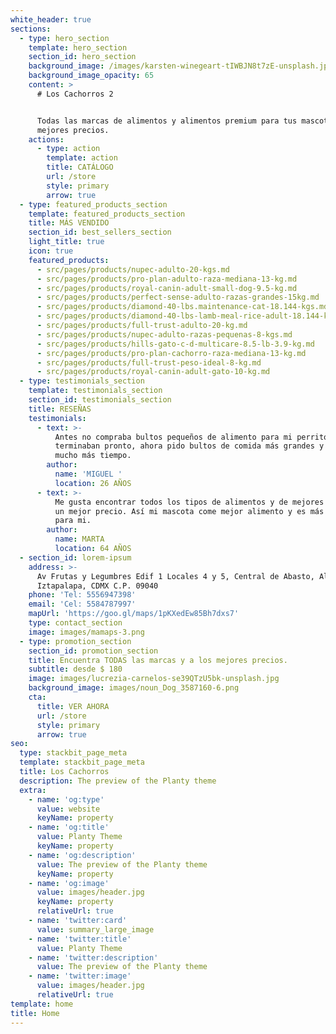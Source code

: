 ```yaml
---
white_header: true
sections:
  - type: hero_section
    template: hero_section
    section_id: hero_section
    background_image: /images/karsten-winegeart-tIWBJN8t7zE-unsplash.jpg
    background_image_opacity: 65
    content: >
      # Los Cachorros 2


      Todas las marcas de alimentos y alimentos premium para tus mascotas a los
      mejores precios.
    actions:
      - type: action
        template: action
        title: CATÁLOGO
        url: /store
        style: primary
        arrow: true
  - type: featured_products_section
    template: featured_products_section
    title: MÁS VENDIDO
    section_id: best_sellers_section
    light_title: true
    icon: true
    featured_products:
      - src/pages/products/nupec-adulto-20-kgs.md
      - src/pages/products/pro-plan-adulto-raza-mediana-13-kg.md
      - src/pages/products/royal-canin-adult-small-dog-9.5-kg.md
      - src/pages/products/perfect-sense-adulto-razas-grandes-15kg.md
      - src/pages/products/diamond-40-lbs.maintenance-cat-18.144-kgs.md
      - src/pages/products/diamond-40-lbs-lamb-meal-rice-adult-18.144-kgs.md
      - src/pages/products/full-trust-adulto-20-kg.md
      - src/pages/products/nupec-adulto-razas-pequenas-8-kgs.md
      - src/pages/products/hills-gato-c-d-multicare-8.5-lb-3.9-kg.md
      - src/pages/products/pro-plan-cachorro-raza-mediana-13-kg.md
      - src/pages/products/full-trust-peso-ideal-8-kg.md
      - src/pages/products/royal-canin-adult-gato-10-kg.md
  - type: testimonials_section
    template: testimonials_section
    section_id: testimonials_section
    title: RESEÑAS
    testimonials:
      - text: >-
          Antes no compraba bultos pequeños de alimento para mi perrito pero se
          terminaban pronto, ahora pido bultos de comida más grandes y me rinden
          mucho más tiempo.
        author:
          name: 'MIGUEL '
          location: 26 AÑOS
      - text: >-
          Me gusta encontrar todos los tipos de alimentos y de mejores marcas a
          un mejor precio. Así mi mascota come mejor alimento y es más accesible
          para mi.
        author:
          name: MARTA
          location: 64 AÑOS
  - section_id: lorem-ipsum
    address: >-
      Av Frutas y Legumbres Edif 1 Locales 4 y 5, Central de Abasto, Alc.
      Iztapalapa, CDMX C.P. 09040
    phone: 'Tel: 5556947398'
    email: 'Cel: 5584787997'
    mapUrl: 'https://goo.gl/maps/1pKXedEw85Bh7dxs7'
    type: contact_section
    image: images/mamaps-3.png
  - type: promotion_section
    section_id: promotion_section
    title: Encuentra TODAS las marcas y a los mejores precios.
    subtitle: desde $ 180
    image: images/lucrezia-carnelos-se39QTzU5bk-unsplash.jpg
    background_image: images/noun_Dog_3587160-6.png
    cta:
      title: VER AHORA
      url: /store
      style: primary
      arrow: true
seo:
  type: stackbit_page_meta
  template: stackbit_page_meta
  title: Los Cachorros
  description: The preview of the Planty theme
  extra:
    - name: 'og:type'
      value: website
      keyName: property
    - name: 'og:title'
      value: Planty Theme
      keyName: property
    - name: 'og:description'
      value: The preview of the Planty theme
      keyName: property
    - name: 'og:image'
      value: images/header.jpg
      keyName: property
      relativeUrl: true
    - name: 'twitter:card'
      value: summary_large_image
    - name: 'twitter:title'
      value: Planty Theme
    - name: 'twitter:description'
      value: The preview of the Planty theme
    - name: 'twitter:image'
      value: images/header.jpg
      relativeUrl: true
template: home
title: Home
---
```

